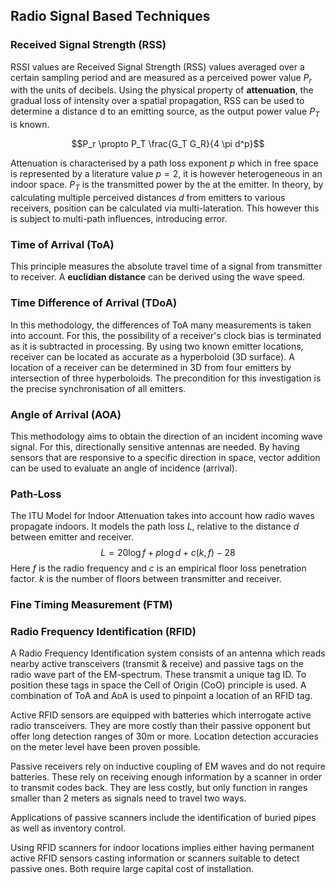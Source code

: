 ## Radio Signal Based Techniques

### Received Signal Strength (RSS)

RSSI values are Received Signal Strength (RSS) values averaged over a certain sampling period and are measured as a perceived power value $P_r$ with the units of decibels. Using the physical property of **attenuation**, the gradual loss of intensity over a spatial propagation, RSS can be used to determine a distance d to an emitting source, as the output power value $P_T$ is known.

$$P_r \propto P_T \frac{G_T G_R}{4 \pi d^p}$$

Attenuation is characterised by a path loss exponent $p$ which in free space is represented by a literature value $p = 2$, it is however heterogeneous in an indoor space. $P_T$ is the transmitted power by the at the emitter. In theory, by calculating multiple perceived distances $d$ from emitters to various receivers, position can be calculated via multi-lateration. This however this is subject to multi-path influences, introducing error.


### Time of Arrival (ToA)

This principle measures the absolute travel time of a signal from transmitter to receiver. A **euclidian distance** can be derived using the wave speed. 

### Time Difference of Arrival (TDoA)

In this methodology, the differences of ToA many measurements is taken into account. For this, the possibility of a receiver's clock bias is terminated as it is subtracted in processing. By using two known emitter locations, receiver can be located as accurate as a hyperboloid (3D surface). A location of a receiver can be determined in 3D from four emitters by intersection of three hyperboloids. The precondition for this investigation is the precise synchronisation of all emitters. 

### Angle of Arrival (AOA)

This methodology aims to obtain the direction of an incident incoming wave signal. For this, directionally sensitive antennas are needed. By having sensors that are responsive to a specific direction in space, vector addition can be used to evaluate an angle of incidence (arrival).

### Path-Loss

The ITU Model for Indoor Attenuation takes into account how radio waves propagate indoors. It models the path loss $L$, relative to the distance $d$ between emitter and receiver. 
$$L=20 \log f+p \log d+c(k, f)-28$$
Here $f$ is the radio frequency and $c$ is an empirical floor loss penetration factor. $k$ is the number of floors between transmitter and receiver. 

### Fine Timing Measurement (FTM)

### Radio Frequency Identification (RFID)

A Radio Frequency Identification system consists of an antenna which reads nearby active transceivers (transmit & receive) and passive tags on the radio wave part of the EM-spectrum. These transmit a unique tag ID. To position these tags in space the Cell of Origin (CoO) principle is used. A combination of ToA and AoA is used to pinpoint a location of an RFID tag. 

Active RFID sensors are equipped with batteries which interrogate active radio transceivers. They are more costly than their passive opponent but offer long detection ranges of 30m or more. Location detection accuracies on the meter level have been proven possible.

Passive receivers rely on inductive coupling of EM waves and do not require batteries. These rely on receiving enough information by a scanner in order to transmit codes back. They are less costly, but only function in ranges smaller than 2 meters as signals need to travel two ways. 

Applications of passive scanners include the identification of buried pipes as well as inventory control. 

Using RFID scanners for indoor locations implies either having permanent active RFID sensors casting information or scanners suitable to detect passive ones. Both require large capital cost of installation. 
